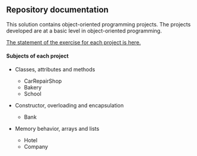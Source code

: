 ## Repository documentation

This solution contains object-oriented programming projects. The projects developed are at a basic level in object-oriented programming.

[The statement of the exercise for each project is here.](Exercises.txt)

#### Subjects of each project

+ Classes, attributes and methods
  - CarRepairShop
  - Bakery
  - School

+ Constructor, overloading and encapsulation
  - Bank

+ Memory behavior, arrays and lists
  - Hotel
  - Company
